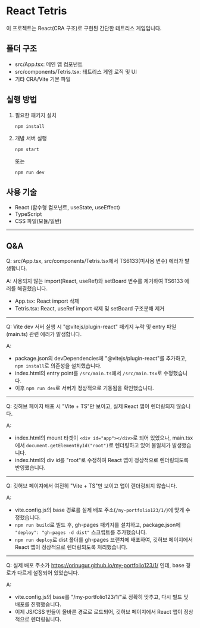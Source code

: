 # React Tetris

이 프로젝트는 React(CRA 구조)로 구현된 간단한 테트리스 게임입니다.

## 폴더 구조
- src/App.tsx: 메인 앱 컴포넌트
- src/components/Tetris.tsx: 테트리스 게임 로직 및 UI
- 기타 CRA/Vite 기본 파일

## 실행 방법
1. 필요한 패키지 설치  
   ```
   npm install
   ```
2. 개발 서버 실행  
   ```
   npm start
   ```
   또는  
   ```
   npm run dev
   ```

## 사용 기술
- React (함수형 컴포넌트, useState, useEffect)
- TypeScript
- CSS 파일(모듈/일반)

---

## Q&A

Q: src/App.tsx, src/components/Tetris.tsx에서 TS6133(미사용 변수) 에러가 발생합니다.

A: 사용되지 않는 import(React, useRef)와 setBoard 변수를 제거하여 TS6133 에러를 해결했습니다.  
- App.tsx: React import 삭제  
- Tetris.tsx: React, useRef import 삭제 및 setBoard 구조분해 제거

---

Q: Vite dev 서버 실행 시 "@vitejs/plugin-react" 패키지 누락 및 entry 파일(main.ts) 관련 에러가 발생합니다.

A:  
- package.json의 devDependencies에 "@vitejs/plugin-react"를 추가하고, `npm install`로 의존성을 설치했습니다.
- index.html의 entry point를 `/src/main.ts`에서 `/src/main.tsx`로 수정했습니다.
- 이후 `npm run dev`로 서버가 정상적으로 기동됨을 확인했습니다.

---

Q: 깃허브 페이지 배포 시 "Vite + TS"만 보이고, 실제 React 앱이 렌더링되지 않습니다.

A:  
- index.html의 mount 타겟이 `<div id="app"></div>`로 되어 있었으나, main.tsx에서 `document.getElementById("root")`로 렌더링하고 있어 불일치가 발생했습니다.
- index.html의 div id를 "root"로 수정하여 React 앱이 정상적으로 렌더링되도록 반영했습니다.

---

Q: 깃허브 페이지에서 여전히 "Vite + TS"만 보이고 앱이 렌더링되지 않습니다.

A:  
- vite.config.js의 base 경로를 실제 배포 주소(`/my-portfolio123/1/`)에 맞게 수정했습니다.
- `npm run build`로 빌드 후, gh-pages 패키지를 설치하고, package.json에 `"deploy": "gh-pages -d dist"` 스크립트를 추가했습니다.
- `npm run deploy`로 dist 폴더를 gh-pages 브랜치에 배포하여, 깃허브 페이지에서 React 앱이 정상적으로 렌더링되도록 처리했습니다.

---

Q: 실제 배포 주소가 https://orinugur.github.io/my-portfolio123/1/ 인데, base 경로가 다르게 설정되어 있었습니다.

A:  
- vite.config.js의 base를 "/my-portfolio123/1/"로 정확히 맞추고, 다시 빌드 및 배포를 진행했습니다.
- 이제 JS/CSS 번들이 올바른 경로로 로드되어, 깃허브 페이지에서 React 앱이 정상적으로 렌더링됩니다.
